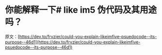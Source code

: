# 你能解释一下# like im5 伪代码及其用途吗？

原文：[https://dev.to/frvzier/could-you-explain-likeimfive-psuedocode--its-purpose--46d1](https://dev.to/frvzier/could-you-explain-likeimfive-psuedocode--its-purpose--46d1)